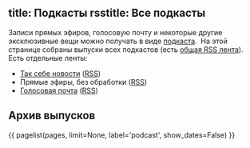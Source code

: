 title: Подкасты
rsstitle: Все подкасты
---
Записи прямых эфиров, голосовую почту и некоторые другие эксклюзивные вещи можно
получать в виде [подкаста][wiki].  На этой странице собраны выпуски всех
подкастов (есть [общая RSS лента][rss]).  Есть отдельные ленты:

- [Так себе новости][tsn] ([RSS][tsn-rss])
- Прямые эфиры, без обработки ([RSS][air-rss])
- [Голосовая почта][vml] ([RSS][vml-rss])

[wiki]: http://ru.wikipedia.org/wiki/Подкастинг
[rss]: /podcast.xml
[tsn]: /news.html
[tsn-rss]: /news.xml
[air-rss]: http://files.tmradio.net/live-dump/live.xml
[vml]: /voicemail.html
[vml-rss]: http://files.tmradio.net/voicemail/rss.xml


## Архив выпусков

{{ pagelist(pages, limit=None, label='podcast', show_dates=False) }}
